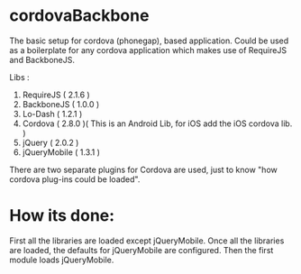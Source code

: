 cordovaBackbone
===============

The basic setup for cordova (phonegap), based application. Could be used as a boilerplate for any cordova application which makes use of RequireJS and BackboneJS.

Libs :
1. RequireJS ( 2.1.6 )
2. BackboneJS ( 1.0.0 )
3. Lo-Dash ( 1.2.1 )
4. Cordova ( 2.8.0 )( This is an Android Lib, for iOS add the iOS cordova lib. )
5. jQuery ( 2.0.2 )
6. jQueryMobile ( 1.3.1 )

There are two separate plugins for Cordova are used, just to know "how cordova plug-ins could be loaded".

How its done:
===============

First all the libraries are loaded except jQueryMobile. Once all the libraries are loaded, the defaults for jQueryMobile are configured. Then the first module loads jQueryMobile.